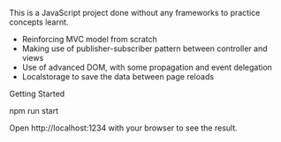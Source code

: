 This is a JavaScript project done without any frameworks to practice concepts learnt.
- Reinforcing MVC model from scratch
- Making use of publisher-subscriber pattern between controller and views
- Use of advanced DOM, with some propagation and event delegation
- Localstorage to save the data between page reloads

Getting Started

npm run start

Open http://localhost:1234 with your browser to see the result.
